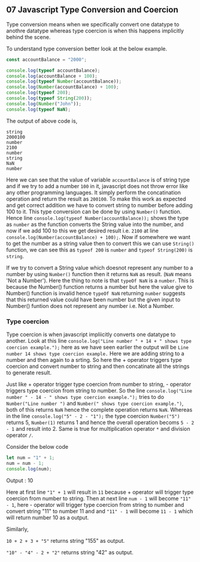 ## 07 Javascript Type Conversion and Coercion

Type conversion means when we specifically convert one datatype to anothre datatype whereas type coercion is when this happens implicitly behind the scene.

To understand type conversion better look at the below example.

```javascript
const accountBalance = "2000";

console.log(typeof accountBalance);
console.log(accountBalance + 100);
console.log(typeof Number(accountBalance));
console.log(Number(accountBalance) + 100);
console.log(typeof 200);
console.log(typeof String(200));
console.log(Number("John"));
console.log(typeof NaN);
```

The output of above code is,

```
string
2000100
number
2100
number
string
NaN
number
```

Here we can see that the value of variable `accountBalance` is of string type and if we try to add a number `100` in it, javascript does not throw error like any other programming languages. It simply perform the concatination operation and return the result as `200100`. To make this work as expected and get correct addition we have to convert string to number before adding 100 to it. This type conversion can be done by using `Number()` function. Hence line `console.log(typeof Number(accountBalance));` shows the type as `number` as the function converts the String value into the number, and now if we add 100 to this we get desired result i.e. `2100` at line `console.log(Number(accountBalance) + 100);`. Now if somewhere we want to get the number as a string value then to convert this we can use `String()` function, we can see this as `typeof 200` is `number` and `typeof String(200)` is `string`.

If we try to convert a String value which doesnot represent any number to a number by using `Number()` function then it returns `NaN` as result. (`NaN` means 'Not a Number'). Here the thing to note is that `typeOf NaN` is a `number`. This is because the Number() function returns a number but here the value give to Number() function is invalid hence `typeOf NaN` returning `number` suggests that this returned value could have been number but the given input to Number() funtion does not represent any number i.e. Not a Number.

### Type coercion

Type coercion is when javascript impliicitly converts one datatype to another. Look at this line `console.log("Line number " + 14 + " shows type coercion example.");` here as we have seen earlier the output will be `Line number 14 shows type coercion example.` Here we are adding string to a number and then again to a srting. So here the + operator triggers type coercion and convert number to string and then concatinate all the strings to generate result.

Just like + operator trigger type coercion from number to string, - operator triggers type coercion from string to number. So the line `console.log("Line number " - 14 - " shows type coercion example.");` tries to do `Number("Line number ")` and `Number(" shows type coercion example.")`, both of this returns `NaN` hence the complete operation returns `NaN`. Whereas in the line `console.log("5" - 2 - "1");` the type coercion `Number("5")` returns 5, `Number(1)` returns 1 and hence the overall operation becoms `5 - 2 - 1` and result into 2. Same is true for multiplication operator `*` and division operator `/`.

Consider the below code

```javascript
let num = "1" + 1;
num = num - 1;
console.log(num);
```

Output :
10

Here at first line `"1" + 1` will result in `11` because + operator will trigger type coercion from number to string. Then at next line `num - 1` will become `"11" - 1`, here - operator will trigger type coercion from string to number and convert string "11" to number 11 and and `"11" - 1` will become `11 - 1` which will return number 10 as a output.

Similarly,

`10 + 2 + 3 + "5"` returns string "155" as output.

`"10" - "4" - 2 + "2"` returns string "42" as output.
